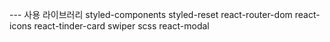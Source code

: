 --- 사용 라이브러리
styled-components
styled-reset
react-router-dom
react-icons
react-tinder-card
swiper
scss
react-modal
